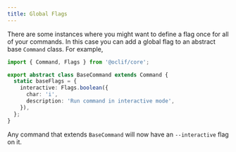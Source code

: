 ```yaml
---
title: Global Flags
---
```


There are some instances where you might want to define a flag once for all of your commands. In this case you can add a global flag to an abstract base `Command` class. For example,


```typescript
import { Command, Flags } from '@oclif/core';

export abstract class BaseCommand extends Command {
  static baseFlags = {
    interactive: Flags.boolean({
      char: 'i',
      description: 'Run command in interactive mode',
    }),
  };
}
```

Any command that extends `BaseCommand` will now have an `--interactive` flag on it.
